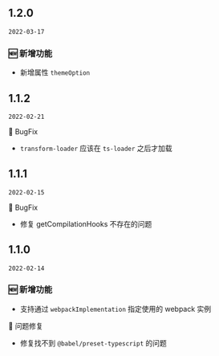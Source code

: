 ## 1.2.0

`2022-03-17`

### 🆕 新增功能

- 新增属性 `themeOption`
  
## 1.1.2

`2022-02-21`


🐛 BugFix

- `transform-loader` 应该在 `ts-loader` 之后才加载

## 1.1.1

`2022-02-15`


🐛 BugFix

- 修复 getCompilationHooks 不存在的问题

## 1.1.0

`2022-02-14`

### 🆕 新增功能

- 支持通过 `webpackImplementation` 指定使用的 webpack 实例

🐛 问题修复

- 修复找不到 `@babel/preset-typescript` 的问题
